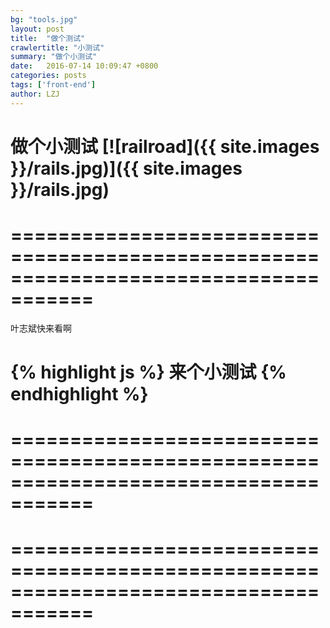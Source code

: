 ```yaml
---
bg: "tools.jpg"
layout: post
title:  "做个测试"
crawlertitle: "小测试"
summary: "做个小测试"
date:   2016-07-14 10:09:47 +0800
categories: posts
tags: ['front-end']
author: LZJ
---
```

做个小测试
[![railroad]({{ site.images }}/rails.jpg)]({{ site.images }}/rails.jpg)
=====================================================================================
=====================================================================================
=====================================================================================

叶志斌快来看啊

{% highlight js %}
来个小测试
{% endhighlight %}
=====================================================================================
=====================================================================================
=====================================================================================
=====================================================================================
=====================================================================================